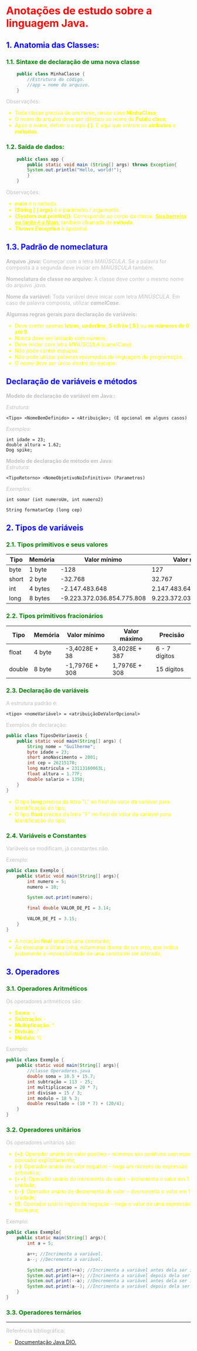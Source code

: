 # Anotações de estudo sobre a linguagem Java.

## 1. Anatomia das Classes:
### 1.1. Sintaxe de declaração de uma nova classe

```Java
    public class MinhaClasse {
        //Estrutura do código.
        //app = nome do arquivo.
    }
```

Observações:

- Toda classe precisa de um nome, nesse caso **MinhaClass**;
- O nome do arquivo deve ser idêntico ao nome da **Public class**;
- Após o nome, definir o corpo **{ }**. É aqui que entram os **atributos** e **métodos**.
 
### 1.2. Saída de dados:
```Java
    public class app {
        public static void main (String[] args) throws Exception{
        System.out.println("Hello, world!");
        }
    }
```

Observações:

- **main** é o método.
- **(String [ ] args)** é o parâmetro / argumento.
- **{System.out.println()}**: Corresponde ao corpo da classe. <u>**Sua barreira ou limite é a Main**</u>, também chamada de **método**.
- ***Throws Exception*** é opcional.

## 1.3. Padrão de nomeclatura
**Arquivo *.java*:** Começar com a letra *MAIÚSCULA*. Se a palavra for composta a a segunda deve iniciar em *MAIÚSCULA* também.

**Nomeclatura de classe no arquivo:** A classe deve conter o mesmo nome do arquivo *.java*.

**Nome da variável:** Toda variável deve inicar com letra *MINÚSCULA*. Em caso de palavra composta, utilizar ***camelCase***.

**Algumas regras gerais para declaração de variáveis:**
- Deve conter apenas **letras**, **underline**, **S cifrão ( $ )** ou **os números de 0 até 9**.
- Nunca deve ser iniciado com número.
- Deve iniciar com letra *MINÚSCULA* (camelCase).
- Não pode conter espaços.
- Não pode utilizar palavras reservadas da linguagem de programação..
- O nome deve ser único dentro do escopo.

## Declaração de variáveis e métodos
**Modelo de declaração de variável em Java::**   

*Estrutura:*

    <Tipo> <NomeBemDefinido> = <Atribuição>; (É opcional em alguns casos)

*Exemplos*:

    int idade = 23;
    double altura = 1.62;
    Dog spike;

**Modelo de declaração de método em Java:**  
*Estrutura:*    

    <TipoRetorno> <NomeObjetivoNoInfinitivo> (Parametros)

*Exemplos:*

    int somar (int numeroUm, int numero2)

    String formatarCep (long cep)

## 2. Tipos de variáveis

### 2.1. Tipos primitivos e seus valores
|Tipo|Memória|Valor mínimo|Valor máximo|
|----|-------|------------|------------|
|byte|1 byte|-128|127|
|short|2 byte|-32.768|32.767|
|int|4 bytes|-2.147.483.648|2.147.483.647|
|long|8 bytes|-9.223.372.036.854.775.808|9.223.372.036.854.775.807|

### 2.2. Tipos primitivos fracionários
|Tipo|Memória|Valor mínimo|Valor máximo|Precisão|
|----|-------|------------|------------|--------|
|float|4 byte|-3,4028E + 38|3,4028E + 387|6 - 7 dígitos|
|double|8 byte|-1,7976E + 308|1,7976E + 308|15 dígitos|

### 2.3. Declaração de variáveis
A estrutura padrão é:

    <tipo> <nomeVariável> = <atribuiçãoDeValorOpcional>

Exemplos de declaração:

```Java
public class TiposDeVariaveis {
    public static void main(String[] args) {
        String nome = "Guilherme";
        byte idade = 23;
        short anoNascimento = 2001;
        int cep = 26215170;
        long matricula = 23113160063L;
        float altura = 1.77F;
        double salario = 1350;
    }
}
```

- O tipo **long** precisa da letra "L" no final do valor da variável para identificação do tipo;
- O tipo **float** precisa da letra "F" no final do valor da variável para identificação do tipo;

### 2.4. Variáveis e Constantes
Variáveis se modificam, já constantes não.

Exemplo:

```Java
public class Exemplo {
    public static void main(String[] args){
        int numero = 5;
        numero = 10;

        System.out.print(numero);

        final double VALOR_DE_PI = 3.14;

        VALOR_DE_PI = 3.15;
    }
}
```

- A notação **final** sinaliza uma constante;
- Ao executar a última linha, estaremos diante de um erro, que indica justamente a impossibilidade de uma constante ser alterada;

## 3. Operadores
### 3.1. Operadores Aritméticos

Os operadores aritméticos são:
- **Soma**: +
- **Subtração**: -
- **Multiplicação**: *
- **Divisão**: /
- **Módulo**: %
  
Exemplo:
```Java
public class Exemplo {
    public static void main(String[] args){
        //classe Operadores.java
        double soma = 10.5 + 15.7;
        int subtração = 113 - 25;
        int multiplicacao = 20 * 7;
        int divisao = 15 / 3;
        int modulo = 18 % 3;
        double resultado = (10 * 7) + (20/4);
    }
}
```

### 3.2. Operadores unitários

Os operadores unitários são:

- **(+)**: Operador unário de valor positivo – números são positivos sem esse operador explicitamente;
- **(-)**: Operador unário de valor negativo – nega um número ou expressão aritmética;
- **(++)** :Operador unário de incremento de valor – incrementa o valor em 1 unidade;
- **(--)**: Operador unário de decremento de valor – decrementa o valor em 1 unidade;
- **(!)**: Operador unário lógico de negação – nega o valor de uma expressão booleana;

Exemplo:
```Java
public class Exemplo{
    public static main(String[] args){
        int a = 5;

        a++; //Incrimenta a variável.
        a--; //Decrementa a variável.

        System.out.print(++a); //Incrimenta a variável antes dela ser impressa.
        System.out.print(a++); //Incrimenta a variável depois dela ser impressa.
        System.out.print(--a); //Decrementa a variável antes dela ser impressa.
        System.out.print(a--); //Incrimenta a variável depois dela ser impressa.
    }
}
```

### 3.3. Operadores ternários



--- 
Referência bibliográfica:  
- [Documentação Java DIO.](https://felipe-silva-aguiar.gitbook.io/dio-java/gitbook/sintaxe/anatomia-das-classes)

<style>
    h1 {
        color: red;
    }
    h2 {
        color: blue;
    }
    h3 {
        color: green;
    }
    p {
        color: silver;
    }
    ul {
        color: yellow;
    }
</style>